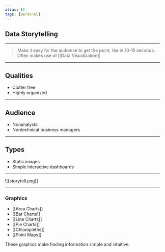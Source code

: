 ```yaml
---
alias: []
tags: [personal]
---
```

## Data Storytelling

---
> Make it easy for the audience to get the point, like in 10-15 seconds. Often makes use of [[Data Visualization]]

---
## Qualities

- Clutter free
- Highly organized

---
## Audience

- Nonanalysts
- Nontechnical business managers

---
## Types

- Static images
- Simple interactive dashboards

---
![[storytell.png]]

---
### Graphics

- [[Area Charts]]
- [[Bar Charts]]
- [[Line Charts]]
- [[Pie Charts]]
- [[Chloropleths]]
- [[Point Maps]]

These graphics make finding information simple and intuitive.